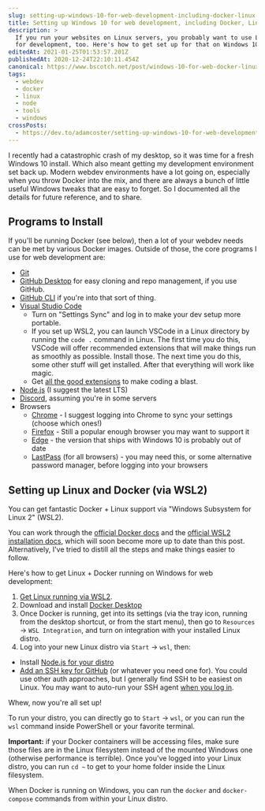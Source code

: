 ```yaml
---
slug: setting-up-windows-10-for-web-development-including-docker-linux-and-node-js
title: Setting up Windows 10 for web development, including Docker, Linux, and Node.js
description: >
  If you run your websites on Linux servers, you probably want to use Linux
  for development, too. Here's how to get set up for that on Windows 10.
editedAt: 2021-01-25T01:53:57.201Z
publishedAt: 2020-12-24T22:10:11.454Z
canonical: https://www.bscotch.net/post/windows-10-for-web-docker-linux
tags:
  - webdev
  - docker
  - linux
  - node
  - tools
  - windows
crossPosts:
  - https://dev.to/adamcoster/setting-up-windows-10-for-web-development-including-docker-linux-and-node-js-3fjk
---
```


I recently had a catastrophic crash of my desktop, so it was time for a fresh Windows 10 install. Which also meant getting my development environment set back up. Modern webdev environments have a lot going on, especially when you throw Docker into the mix, and there are always a bunch of little useful Windows tweaks that are easy to forget. So I documented all the details for future reference, and to share.

## Programs to Install

If you'll be running Docker (see below), then a lot of your webdev needs can be met by various Docker images. Outside of those, the core programs I use for web development are:

- [Git](https://git-scm.com/downloads)
- [GitHub Desktop](https://desktop.github.com/) for easy cloning and repo management, if you use GitHub.
- [GitHub CLI](https://cli.github.com/) if you're into that sort of thing.
- [Visual Studio Code](https://code.visualstudio.com/)
  - Turn on "Settings Sync" and log in to make your dev setup more portable.
  - If you set up WSL2, you can launch VSCode in a Linux directory by running the `code .` command in Linux. The first time you do this, VSCode will offer recommended extensions that will make things run as smoothly as possible. Install those. The next time you do this, some other stuff will get installed. After that everything will work like magic.
  - Get [all the good extensions](/blog/joyful-coding-vscode-extensions-settings) to make coding a blast.
- [Node.js](https://nodejs.org/en/download/) (I suggest the latest LTS)
- [Discord](https://discord.com/download), assuming you're in some servers
- Browsers
  - [Chrome](https://www.google.com/chrome/) - I suggest logging into Chrome to sync your settings (choose which ones!)
  - [Firefox](https://www.mozilla.org/en-US/firefox/new/) - Still a popular enough browser you may want to support it
  - [Edge](https://www.microsoft.com/en-us/edge) - the version that ships with Windows 10 is probably out of date
  - [LastPass](https://lastpass.com/misc_download2.php) (for all browsers) - you may need this, or some alternative password manager, before logging into your browsers

## Setting up Linux and Docker (via WSL2)

You can get fantastic Docker + Linux support via "Windows Subsystem for Linux 2" (WSL2).

You can work through the [official Docker docs](https://docs.docker.com/docker-for-windows/wsl/) and the [official WSL2 installation docs](https://docs.microsoft.com/en-us/windows/wsl/install-win10), which will soon become more up to date than this post. Alternatively, I've tried to distill all the steps and make things easier to follow.

Here's how to get Linux + Docker running on Windows for web development:

1. [Get Linux running via WSL2](https://www.bscotch.net/post/linux-on-windows).
1. Download and install [Docker Desktop](https://www.docker.com/products/docker-desktop)
1. Once Docker is running, get into its settings (via the tray icon, running from the desktop shortcut, or from the start menu), then go to `Resources` &rarr; `WSL Integration`, and turn on integration with your installed Linux distro.
1. Log into your new Linux distro via `Start` &rarr; `wsl`, then:

- Install [Node.js for your distro](https://nodejs.org/en/download/package-manager/)
- [Add an SSH key for GitHub](https://docs.github.com/en/free-pro-team@latest/github/authenticating-to-github/generating-a-new-ssh-key-and-adding-it-to-the-ssh-agent) (or whatever you need one for). You could use other auth approaches, but I generally find SSH to be easiest on Linux. You may want to auto-run your SSH agent [when you log in](https://stackoverflow.com/questions/18880024/start-ssh-agent-on-login).

Whew, now you're all set up!

To run your distro, you can directly go to `Start` &rarr; `wsl`, or you can run the `wsl` command inside PowerShell or your favorite terminal.

**Important:** if your Docker containers will be accessing files, make sure those files are in the Linux filesystem instead of the mounted Windows one (otherwise performance is terrible). Once you've logged into your Linux distro, you can run `cd ~` to get to your home folder inside the Linux filesystem.

When Docker is running on Windows, you can run the `docker` and `docker-compose` commands from within your Linux distro.
